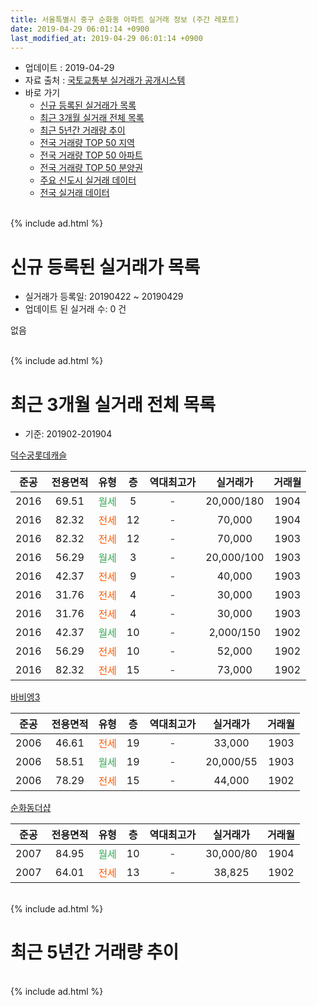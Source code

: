 ```yaml
---
title: 서울특별시 중구 순화동 아파트 실거래 정보 (주간 레포트)
date: 2019-04-29 06:01:14 +0900
last_modified_at: 2019-04-29 06:01:14 +0900
---
```


* 업데이트 : 2019-04-29
* 자료 출처 : [국토교통부 실거래가 공개시스템](http://rt.molit.go.kr)
* 바로 가기
    * [신규 등록된 실거래가 목록](#신규-등록된-실거래가-목록)
    * [최근 3개월 실거래 전체 목록](#최근-3개월-실거래-전체-목록)
    * [최근 5년간 거래량 추이](#최근-5년간-거래량-추이)
    * [전국 거래량 TOP 50 지역](https://inasie.github.io/apt-trade-info/최근-3개월-전국에서-가장-거래가-많이-발생한-지역)
    * [전국 거래량 TOP 50 아파트](https://inasie.github.io/apt-trade-info/최근-3개월-전국에서-가장-거래가-많이-발생한-아파트)
    * [전국 거래량 TOP 50 분양권](https://inasie.github.io/apt-trade-info/최근-3개월-전국에서-가장-거래가-많이-발생한-분양권)
    * [주요 신도시 실거래 데이터](https://inasie.github.io/apt-trade-info/주요-신도시)
    * [전국 실거래 데이터](https://inasie.github.io/apt-trade-info/전국)
<br>
{% include ad.html %}
<br>

# 신규 등록된 실거래가 목록
* 실거래가 등록일: 20190422 ~ 20190429
* 업데이트 된 실거래 수: 0 건

없음

<br>
{% include ad.html %}
<br>

# 최근 3개월 실거래 전체 목록
* 기준: 201902-201904


[덕수궁롯데캐슬](https://search.naver.com/search.naver?query=%EC%84%9C%EC%9A%B8%ED%8A%B9%EB%B3%84%EC%8B%9C+%EC%A4%91%EA%B5%AC+%EC%88%9C%ED%99%94%EB%8F%99+%EB%8D%95%EC%88%98%EA%B6%81%EB%A1%AF%EB%8D%B0%EC%BA%90%EC%8A%AC)

|준공|전용면적|유형|층|역대최고가|실거래가|거래월|
|:---:|:---:|:---:|:---:|:---:|:---:|:---:|
|2016|69.51|<span style="color:#34a853">월세</span>|5|<span style="color:#444444">-</span>|20,000/180|1904|
|2016|82.32|<span style="color:#ff5a00">전세</span>|12|<span style="color:#444444">-</span>|70,000|1904|
|2016|82.32|<span style="color:#ff5a00">전세</span>|12|<span style="color:#444444">-</span>|70,000|1903|
|2016|56.29|<span style="color:#34a853">월세</span>|3|<span style="color:#444444">-</span>|20,000/100|1903|
|2016|42.37|<span style="color:#ff5a00">전세</span>|9|<span style="color:#444444">-</span>|40,000|1903|
|2016|31.76|<span style="color:#ff5a00">전세</span>|4|<span style="color:#444444">-</span>|30,000|1903|
|2016|31.76|<span style="color:#ff5a00">전세</span>|4|<span style="color:#444444">-</span>|30,000|1903|
|2016|42.37|<span style="color:#34a853">월세</span>|10|<span style="color:#444444">-</span>|2,000/150|1902|
|2016|56.29|<span style="color:#ff5a00">전세</span>|10|<span style="color:#444444">-</span>|52,000|1902|
|2016|82.32|<span style="color:#ff5a00">전세</span>|15|<span style="color:#444444">-</span>|73,000|1902|

[바비엥3](https://search.naver.com/search.naver?query=%EC%84%9C%EC%9A%B8%ED%8A%B9%EB%B3%84%EC%8B%9C+%EC%A4%91%EA%B5%AC+%EC%88%9C%ED%99%94%EB%8F%99+%EB%B0%94%EB%B9%84%EC%97%A53)

|준공|전용면적|유형|층|역대최고가|실거래가|거래월|
|:---:|:---:|:---:|:---:|:---:|:---:|:---:|
|2006|46.61|<span style="color:#ff5a00">전세</span>|19|<span style="color:#444444">-</span>|33,000|1903|
|2006|58.51|<span style="color:#34a853">월세</span>|19|<span style="color:#444444">-</span>|20,000/55|1903|
|2006|78.29|<span style="color:#ff5a00">전세</span>|15|<span style="color:#444444">-</span>|44,000|1902|

[순화동더샵](https://search.naver.com/search.naver?query=%EC%84%9C%EC%9A%B8%ED%8A%B9%EB%B3%84%EC%8B%9C+%EC%A4%91%EA%B5%AC+%EC%88%9C%ED%99%94%EB%8F%99+%EC%88%9C%ED%99%94%EB%8F%99%EB%8D%94%EC%83%B5)

|준공|전용면적|유형|층|역대최고가|실거래가|거래월|
|:---:|:---:|:---:|:---:|:---:|:---:|:---:|
|2007|84.95|<span style="color:#34a853">월세</span>|10|<span style="color:#444444">-</span>|30,000/80|1904|
|2007|64.01|<span style="color:#ff5a00">전세</span>|13|<span style="color:#444444">-</span>|38,825|1902|


<br>
{% include ad.html %}
<br>

# 최근 5년간 거래량 추이


<div style="width:100%;">
    <canvas id="deal_progress" height="200"></canvas>
</div>

<script>
new Chart(document.getElementById("deal_progress"), {
    type: 'line',
    data: {
        labels: ['201404','201405','201406','201407','201408','201409','201410','201411','201412','201501','201502','201503','201504','201505','201506','201507','201508','201509','201510','201511','201512','201601','201602','201603','201604','201605','201606','201607','201608','201609','201610','201611','201612','201701','201702','201703','201704','201705','201706','201707','201708','201709','201710','201711','201712','201801','201802','201803','201804','201805','201806','201807','201808','201809','201810','201811','201812','201901','201902','201903','201904'],
        datasets: [{
            label: '매매',
            pointRadius: 1,
            data: [1, 0, 2, 2, 0, 1, 1, 0, 2, 2, 2, 2, 4, 2, 2, 3, 3, 1, 2, 6, 1, 1, 1, 1, 3, 2, 1, 1, 1, 3, 7, 3, 3, 0, 0, 1, 0, 0, 3, 3, 5, 2, 0, 0, 2, 4, 10, 5, 2, 1, 4, 5, 12, 6, 2, 0, 3, 0, 0, 0, 0],
            borderColor: "rgba(255, 201, 14, 1)",
            backgroundColor: "rgba(255, 201, 14, 0.5)",
            fill: false,
            lineTension: 0
        },{
            label: '전월세',
            pointRadius: 1,
            data: [1, 2, 2, 2, 0, 5, 2, 2, 2, 6, 1, 2, 3, 1, 2, 2, 2, 2, 0, 0, 0, 2, 4, 4, 0, 1, 1, 5, 5, 4, 16, 12, 6, 4, 7, 3, 6, 2, 4, 4, 2, 3, 3, 1, 4, 0, 4, 3, 2, 3, 11, 4, 11, 6, 2, 5, 4, 6, 5, 7, 3],
            borderColor: "rgba(0, 141, 185, 1)",
            backgroundColor: "rgba(0, 141, 185, 0.5)",
            fill: false,
            lineTension: 0
        }
        ]
    },
    options: {
        responsive: true,
        title: {
            display: false
        },
        tooltips: {
            mode: 'index',
            intersect: false
        },
        hover: {
            mode: 'nearest',
            intersect: true
        },
        scales: {
            xAxes: [{
                display: true,
                scaleLabel: {
                    display: true,
                    labelString: '년/월'
                }
            }],
            yAxes: [{
                display: true,
                ticks: {
                    suggestedMin: 0,
                },
                scaleLabel: {
                    display: true,
                    labelString: '실거래 수'
                }
            }]
        }
    }
});

</script>


<br>
{% include ad.html %}
<br>

